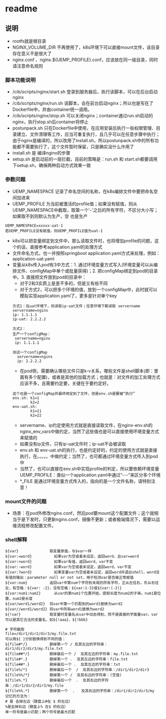 # readme #

## 说明 ##
- rootfs就是根目录
- NGINX_VOLUME_DIR 不再使用了，k8s环境下可以直接mount文件，该目录存在意义不是很大了
- nginx.conf 、nginx.${UEMP_PROFILE}.conf，应该放在同一级目录，同时请注意命名规则
### 脚本功能说明  ###
- /cib/scripts/nginx/start.sh 登录到服务器后，执行该脚本，可以在后台启动nginx
- /cib/scripts/nginx/run.sh   该脚本，会在前台启动nginx；所以也是写在了Dockerfile中，并由container统一调用。
- /cib/scripts/nginx/stop.sh  可以关闭nginx；container通过run.sh启动的nginx，执行stop.sh后container将停止
- postunpack.sh 只在Dockerfile中使用，在应用安装后执行一些权限管理、目录建立、文件清理等工作，应当可重复执行，且几乎可以在任意步骤中执行；由于nginx是编译的，所以改用了install.sh，所以postunpack.sh中的所有功能都不需要执行了，这个文件暂时保留，只是确实没什么作用了
- install.sh 是 编译nginx的步骤
- setup.sh 是启动前的一层拦截，目前的策略是：run.sh 和 start.sh都要调用下setup.sh，确保两种启动方式效果一致

### 参数问题 ###
- UEMP_NAMESPACE 记录了命名空间的名称，在k8s编排文件中要把命名空间加进来
- UEMP_PROFILE 为当前被激活的profile值；如果没有赋值，则从UEMP_NAMESPACE中截取，取第一个'-'之后的所有字符，不区分大小写；如果取不到则默认为生产，空 也是生产

```
UEMP_NAMESPACE=xxxxx-uat-1
若UEMP_PROFILE没有赋值，则UEMP_PROFILE值为uat-1
```

- k8s可以把变量绑定到文件中，那么读取文件时，也将增加profile的问题，这个的话，直接参考application.yaml的处理方式
- 文件命名方式，也一并按照springboot application.yaml方式来处理，例如： application-uat.yaml
- 变量从k8s传入pod有3中方式：1. 通过环境变量方式写入(环境变量可以从编排文件、configMap中单个或批量获得)；2. 把configMap绑定到pod的目录中。3. 直接把文件放到pod的目录中：
  - 对于2和3实质上是差不多的，但是又有些不同
  - 对于方式2，可以把多个环境的值，放到一个configMap中，此时就可以模拟实现application.yaml了，更多是针对单个key
  ```
  方式1：在uat环境下，则读取ip-uat文件；任意环境下都读取 servername
  servername=nginx
  ip: 1.1.1.1
  ip-uat: 2.2.2.2
  
  方式2：
  生产一个configMap：
   servername=nginx
   ip: 1.1.1.1
  
  测试一个configMap
    servername=nginx
    ip: 2.2.2.2
  ```
  - 在pod侧，需要确认哪些文件只是k-v关系，哪些文件是shell脚本(即：里面有多个配置)，或者是其他的加载方式；也就是：对文件的加工处理方式应该不多，且需要约定要，关键在于要约定好。
  ```
  这个也是一个configMap并最终绑定到了文件，但是env.sh是要被“执行”
  env.sh: k1=1
          k2=2
  env-uat.sh: 
          k1=11
          k2=22
  ```
  - servername、ip约定使用方式就是直接读取文件，在nginx-env.sh的nginx_env_vars中做约定，当然了这些值也是可以直接使用环境变量方式来赋值的
  - 如果没有ip文件，只有ip-uat文件时；ip-uat不会被读取
  - env.sh 和 env-uat.sh的执行，也是约定好的，约定的使用方式就是直接执行，在。。。。。中做约定；当然了，也可都通过环境变量方式传入到pod中
  - 当然了，也可以直接在env.sh中实现profile的判定，所以要依赖环境变量UEMP_PROFILE：类似一个application.yaml中通过“---”来区分多个环境
  - *_FILE 是通过环境变量方式传入的，指向的是一个文件名称，请特别注意！

### mount文件的问题 ###
- 场景：在pod外修改nginx.conf，然后pod要mount这个配置文件；这个就相当于是下发时，只更新nginx.conf，镜像不更新；或者极端情况下，需要以运维流程修改配置文件。

### shell解释 ###
```shell
${var}	            取变量原值，与$var一样
${var:=word}	      如果var为空或者未设定，返回word，且var=word
${var:+word}	      如果var有值，返回word，var不变
${var:-word}	      如果var为空或者未设定，返回word，var不变
${var:?word}	      如果变量var为空或者未设定，返回word并退出shell，word没有值则输出：parameter null or not set，用于检测var是否被正常赋值
${var:num}	        返回var中第num个字符到末尾的所有字符，正从左往右，负从右往左，有空格：${var: -2}，没有空格：${var:1-3}或${var:(-2)}
${var:num1:num2}	  从var的第num1个位置开始，提取长度为num2的子串。num1是位置，num2是长度
${var/word1/word2}	将var中第一个匹配到的word1替换为word2
${var//word1/word2}	将var中所有word1替换为word2
${!var}             取变量时变量名从var中动态得到，而不是直接的字面量var。var可以是其它合法的变量名，如${!aaa}、${!bbb}

# 字符截取
file=/dir1/dir2/dir3/my.file.txt
可以用${ }分别替换得到不同的值：
${file#*/}          删掉第一个 / 及其左边的字符串：dir1/dir2/dir3/my.file.txt
${file##*/}         删掉最后一个 /  及其左边的字符串：my.file.txt
${file#*.}          删掉第一个 .  及其左边的字符串：file.txt
${file##*.}         删掉最后一个 .  及其左边的字符串：txt
${file%/*}          删掉最后一个  /  及其右边的字符串：/dir1/dir2/dir3
${file%%/*}         删掉第一个 /  及其右边的字符串：(空值)
${file%.*}          删掉最后一个  .  及其右边的字符串：/dir1/dir2/dir3/my.file
${file%%.*}         删掉第一个  .   及其右边的字符串：/dir1/dir2/dir3/my
记忆的方法为：
# 是 去掉左边（键盘上#在 $ 的左边）
%是去掉右边（键盘上% 在$ 的右边）
单一符号是最小匹配；两个符号是最大匹配
```
